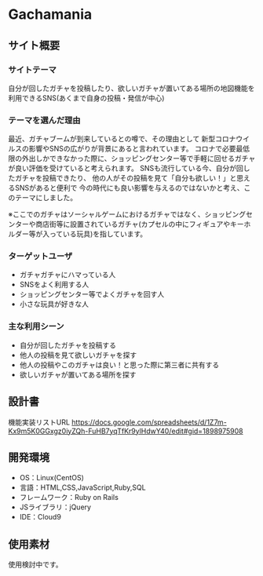 
# Gachamania

## サイト概要
### サイトテーマ
自分が回したガチャを投稿したり、欲しいガチャが置いてある場所の地図機能を利用できるSNS(あくまで自身の投稿・発信が中心)

### テーマを選んだ理由
最近、ガチャブームが到来しているとの噂で、その理由として
新型コロナウイルスの影響やSNSの広がりが背景にあると言われています。
コロナで必要最低限の外出しかできなかった際に、ショッピングセンター等で手軽に回せるガチャが良い評価を受けていると考えられます。
SNSも流行している今、自分が回したガチャを投稿できたり、
他の人がその投稿を見て「自分も欲しい！」と思えるSNSがあると便利で
今の時代にも良い影響を与えるのではないかと考え、このテーマにしました。

※ここでのガチャはソーシャルゲームにおけるガチャではなく、ショッピングセンターや商店街等に設置されているガチャ(カプセルの中にフィギュアやキーホルダー等が入っている玩具)を指しています。

### ターゲットユーザ
- ガチャガチャにハマっている人
- SNSをよく利用する人
- ショッピングセンター等でよくガチャを回す人
- 小さな玩具が好きな人

### 主な利用シーン
- 自分が回したガチャを投稿する
- 他人の投稿を見て欲しいガチャを探す
- 他人の投稿やこのガチャは良い！と思った際に第三者に共有する
- 欲しいガチャが置いてある場所を探す

## 設計書
機能実装リストURL
https://docs.google.com/spreadsheets/d/1Z7m-Kx9m5K0GGxgz0iyZQh-FuHB7yqTfKr9ylHdwY40/edit#gid=1898975908

## 開発環境
- OS：Linux(CentOS)
- 言語：HTML,CSS,JavaScript,Ruby,SQL
- フレームワーク：Ruby on Rails
- JSライブラリ：jQuery
- IDE：Cloud9

## 使用素材
使用検討中です。